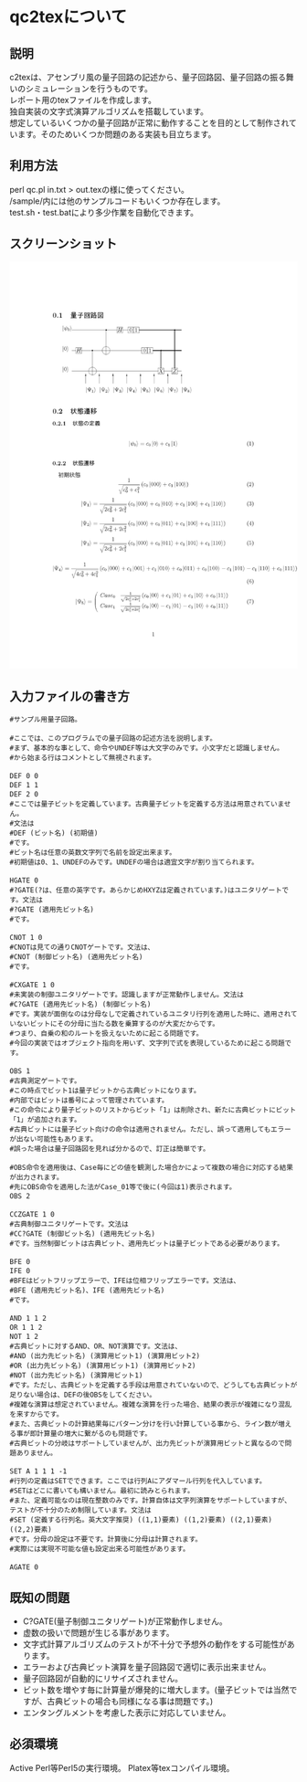# qc2texについて

## 説明
c2texは、アセンブリ風の量子回路の記述から、量子回路図、量子回路の振る舞いのシミュレーションを行うものです。  
レポート用のtexファイルを作成します。  
独自実装の文字式演算アルゴリズムを搭載しています。  
想定しているいくつかの量子回路が正常に動作することを目的として制作されています。そのためいくつか問題のある実装も目立ちます。  

## 利用方法
perl qc.pl in.txt > out.texの様に使ってください。  
/sample/内には他のサンプルコードもいくつか存在します。  
test.sh・test.batにより多少作業を自動化できます。

## スクリーンショット
![screen1](sample/output/sample.png)
## 入力ファイルの書き方
```
#サンプル用量子回路。

#ここでは、このプログラムでの量子回路の記述方法を説明します。
#まず、基本的な事として、命令やUNDEF等は大文字のみです。小文字だと認識しません。
#から始まる行はコメントとして無視されます。

DEF 0 0
DEF 1 1
DEF 2 0
#ここでは量子ビットを定義しています。古典量子ビットを定義する方法は用意されていません。
#文法は
#DEF (ビット名) (初期値)
#です。
#ビット名は任意の英数文字列で名前を設定出来ます。
#初期値は0、1、UNDEFのみです。UNDEFの場合は適宜文字が割り当てられます。

HGATE 0
#?GATE(?は、任意の英字です。あらかじめHXYZは定義されています。)はユニタリゲートです。文法は
#?GATE (適用先ビット名)
#です。

CNOT 1 0
#CNOTは見ての通りCNOTゲートです。文法は、
#CNOT (制御ビット名) (適用先ビット名)
#です。

#CXGATE 1 0
#未実装の制御ユニタリゲートです。認識しますが正常動作しません。文法は
#C?GATE (適用先ビット名) (制御ビット名)
#です。実装が面倒なのは分母なしで定義されているユニタリ行列を適用した時に、適用されていないビットにその分母に当たる数を乗算するのが大変だからです。
#つまり、自乗の和のルートを扱えないために起こる問題です。
#今回の実装ではオブジェクト指向を用いず、文字列で式を表現しているために起こる問題です。

OBS 1
#古典測定ゲートです。
#この時点でビット1は量子ビットから古典ビットになります。
#内部ではビットは番号によって管理されています。
#この命令により量子ビットのリストからビット「1」は削除され、新たに古典ビットにビット「1」が追加されます。
#古典ビットには量子ビット向けの命令は適用されません。ただし、誤って適用してもエラーが出ない可能性もあります。
#誤った場合は量子回路図を見れば分かるので、訂正は簡単です。

#OBS命令を適用後は、Case毎にどの値を観測した場合かによって複数の場合に対応する結果が出力されます。
#先にOBS命令を適用した法がCase_01等で後に(今回は1)表示されます。
OBS 2

CCZGATE 1 0
#古典制御ユニタリゲートです。文法は
#CC?GATE (制御ビット名) (適用先ビット名)
#です。当然制御ビットは古典ビット、適用先ビットは量子ビットである必要があります。

BFE 0
IFE 0
#BFEはビットフリップエラーで、IFEは位相フリップエラーです。文法は、
#BFE (適用先ビット名)、IFE (適用先ビット名)
#です。

AND 1 1 2
OR 1 1 2
NOT 1 2
#古典ビットに対するAND、OR、NOT演算です。文法は、
#AND (出力先ビット名) (演算用ビット1) (演算用ビット2)
#OR (出力先ビット名) (演算用ビット1) (演算用ビット2)
#NOT (出力先ビット名) (演算用ビット1)
#です。ただし、古典ビットを定義する手段は用意されていないので、どうしても古典ビットが足りない場合は、DEFの後OBSをしてください。
#複雑な演算は想定されていません。複雑な演算を行った場合、結果の表示が複雑になり混乱を来すからです。
#また、古典ビットの計算結果毎にパターン分けを行い計算している事から、ライン数が増える事が即計算量の増大に繋がるのも問題です。
#古典ビットの分岐はサポートしていませんが、出力先ビットが演算用ビットと異なるので問題ありません。

SET A 1 1 1 -1
#行列の定義はSETでできます。ここでは行列Aにアダマール行列を代入しています。
#SETはどこに書いても構いません。最初に読みとられます。
#また、定義可能なのは現在整数のみです。計算自体は文字列演算をサポートしていますが、テストが不十分のため制限しています。文法は
#SET (定義する行列名。英大文字推奨) ((1,1)要素) ((1,2)要素) ((2,1)要素) ((2,2)要素)
#です。分母の設定は不要です。計算後に分母は計算されます。
#実際には実現不可能な値も設定出来る可能性があります。

AGATE 0
```
## 既知の問題
* C?GATE(量子制御ユニタリゲート)が正常動作しません。
* 虚数の扱いで問題が生じる事があります。
* 文字式計算アルゴリズムのテストが不十分で予想外の動作をする可能性があります。
* エラーおよび古典ビット演算を量子回路図で適切に表示出来ません。
* 量子回路図が自動的にリサイズされません。
* ビット数を増やす毎に計算量が爆発的に増大します。(量子ビットでは当然ですが、古典ビットの場合も同様になる事は問題です。)
* エンタングルメントを考慮した表示に対応していません。
 
## 必須環境
Active Perl等Perl5の実行環境。
Platex等texコンパイル環境。
